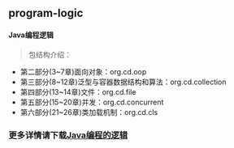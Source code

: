 ## program-logic 
#### Java编程逻辑
 
> 包结构介绍：
- 第二部分(3~7章)面向对象：org.cd.oop
- 第三部分(8~12章)泛型与容器数据结构和算法：org.cd.collection
- 第四部分(13~14章)文件：org.cd.file
- 第五部分(15~20章)并发：org.cd.concurrent
- 第六部分(21~26章)类加载机制：org.cd.cls

### 更多详情请下载[Java编程的逻辑](https://share.weiyun.com/5sda6hs)